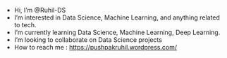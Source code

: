 - Hi, I’m @Ruhil-DS
- I’m interested in Data Science, Machine Learning, and anything related to tech.
- I’m currently learning Data Science, Machine Learning, Deep Learning.
- I’m looking to collaborate on Data Science projects
- How to reach me : https://pushpakruhil.wordpress.com/

<!---
Ruhil-DS/Ruhil-DS is a ✨ special ✨ repository because its `README.md` (this file) appears on your GitHub profile.
You can click the Preview link to take a look at your changes.
--->
